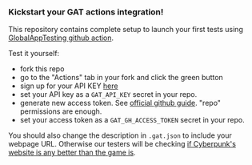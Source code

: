 ### Kickstart your GAT actions integration!

This repository contains complete setup to launch your first tests using [GlobalAppTesting github action](https://github.com/GlobalAppTesting/gat-actions-request-test).

Test it yourself:
- fork this repo
- go to the "Actions" tab in your fork and click the green button
- sign up for your API KEY [here](https://go.globalapptesting.com/speak-to-us)
- set your API key as a `GAT_API_KEY` secret in your repo.
- generate new access token. See [official github guide](https://docs.github.com/en/github/authenticating-to-github/creating-a-personal-access-token). "repo" permissions are enough.
- set your access token as a `GAT_GH_ACCESS_TOKEN` secret in your repo.

You should also change the description in `.gat.json` to include your webpage URL. Otherwise our testers will be checking [if Cyberpunk's website is any better than the game is](https://www.cyberpunk.net).
